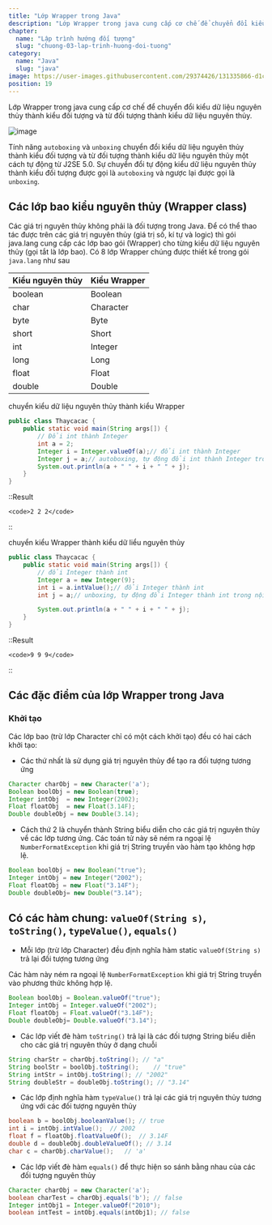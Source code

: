 ```yaml
---
title: "Lớp Wrapper trong Java"
description: "Lớp Wrapper trong java cung cấp cơ chế để chuyển đổi kiểu dữ liệu nguyên thủy thành kiểu đối tượng và từ đối tượng thành kiểu dữ liệu nguyên thủy"
chapter:
  name: "Lập trình hướng đối tượng"
  slug: "chuong-03-lap-trinh-huong-doi-tuong"
category:
  name: "Java"
  slug: "java"
image: https://user-images.githubusercontent.com/29374426/131335866-d1c536a4-fa19-4e3f-9d16-45d6198f7c8f.png
position: 19
---
```


Lớp Wrapper trong java cung cấp cơ chế để chuyển đổi kiểu dữ liệu nguyên thủy thành kiểu đối tượng và từ đối tượng thành kiểu dữ liệu nguyên thủy.

![image](https://user-images.githubusercontent.com/29374426/131335866-d1c536a4-fa19-4e3f-9d16-45d6198f7c8f.png)

Tính năng `autoboxing` và `unboxing` chuyển đổi kiểu dữ liệu nguyên thủy thành kiểu đối tượng và từ đối tượng thành kiểu dữ liệu nguyên thủy một cách tự động từ J2SE 5.0. Sự chuyển đổi tự động kiểu dữ liệu nguyên thủy thành kiểu đối tượng được gọi là `autoboxing` và ngược lại được gọi là `unboxing`.

## Các lớp bao kiểu nguyên thủy (Wrapper class)

Các giá trị nguyên thủy không phải là đối tượng trong Java. Để có thể thao tác được trên các giá trị nguyên thủy (giá trị số, kí tự và logic) thì gói java.lang cung cấp các lớp bao gói (Wrapper) cho từng kiểu dữ liệu nguyên thủy (gọi tắt là lớp bao). Có 8 lớp Wrapper chúng được thiết kế trong gói `java.lang` như sau

| Kiểu nguyên thủy | Kiểu Wrapper |
| ---------------- | ------------ |
| boolean          | Boolean      |
| char             | Character    |
| byte             | Byte         |
| short            | Short        |
| int              | Integer      |
| long             | Long         |
| float            | Float        |
| double           | Double       |

<div class="example">
  chuyển kiểu dữ liệu nguyên thủy thành kiểu Wrapper
</div>

```java
public class Thaycacac {
    public static void main(String args[]) {
        // Đổi int thành Integer
        int a = 2;
        Integer i = Integer.valueOf(a);// đổi int thành Integer
        Integer j = a;// autoboxing, tự động đổi int thành Integer trong nội bộ trình biên dịch
        System.out.println(a + " " + i + " " + j);
    }
}
```

::Result

    <code>2 2 2</code>

::

<div class="example">
  chuyển kiểu Wrapper thành kiểu dữ liểu nguyên thủy
</div>

```java
public class Thaycacac {
    public static void main(String args[]) {
        // đổi Integer thành int
        Integer a = new Integer(9);
        int i = a.intValue();// đổi Integer thành int
        int j = a;// unboxing, tự động đổi Integer thành int trong nội bộ trình biên dịch

        System.out.println(a + " " + i + " " + j);
    }
}
```

::Result

    <code>9 9 9</code>

::

## Các đặc điểm của lớp Wrapper trong Java

### Khởi tạo

Các lớp bao (trừ lớp Character chỉ có một cách khởi tạo) đều có hai cách khởi tạo:

- Các thứ nhất là sử dụng giá trị nguyên thủy để tạo ra đối tượng tương ứng

```java
Character charObj = new Character('a');
Boolean boolObj = new Boolean(true);
Integer intObj	= new Integer(2002);
Float floatObj	= new Float(3.14F);
Double doubleObj = new Double(3.14);
```

- Cách thứ 2 là chuyển thành String biểu diễn cho các giá trị nguyên thủy về các lớp tương ứng. Các toán tử này sẽ ném ra ngoại lệ `NumberFormatException` khi giá trị String truyền vào hàm tạo không hợp lệ.

```java
Boolean boolObj = new Boolean("true");
Integer intObj = new Integer("2002");
Float floatObj = new Float("3.14F");
Double doubleObj= new Double("3.14");
```

## Có các hàm chung: `valueOf(String s)`, `toString()`, `typeValue()`, `equals()`

- Mỗi lớp (trừ lớp Character) đều định nghĩa hàm static `valueOf(String s)` trả lại đối tượng tương ứng

Các hàm này ném ra ngoại lệ `NumberFormatException` khi giá trị String truyền vào phương thức không hợp lệ.

```java
Boolean boolObj = Boolean.valueOf("true");
Integer intObj = Integer.valueOf("2002");
Float floatObj = Float.valueOf("3.14F");
Double doubleObj= Double.valueOf("3.14");
```

- Các lớp viết đè hàm `toString()` trả lại là các đối tượng String biểu diễn cho các giá trị nguyên thủy ở dạng chuỗi

```java
String charStr = charObj.toString(); // "a"
String boolStr = boolObj.toString();	// "true"
String intStr = intObj.toString(); // "2002"
String doubleStr = doubleObj.toString(); // "3.14"
```

- Các lớp định nghĩa hàm `typeValue()` trả lại các giá trị nguyên thủy tương ứng với các đối tượng nguyên thủy

```java
boolean b = boolObj.booleanValue(); // true
int i = intObj.intValue();	// 2002
float f = floatObj.floatValueOf();	// 3.14F
double d = doubleObj.doubleValueOf(); // 3.14
char c = charObj.charValue();	// 'a'
```

- Các lớp viết đè hàm `equals()` để thực hiện so sánh bằng nhau của các đối tượng nguyên thủy

```java
Character charObj = new Character('a');
boolean charTest = charObj.equals('b');	// false
Integer intObj1 = Integer.valueOf("2010");
boolean intTest = intObj.equals(intObj1); // false
```
